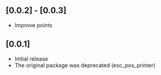 ## [0.0.2] - [0.0.3]
- Improve points 

## [0.0.1] 

- Initial release
- The original package was deprecated (esc_pos_printer)
